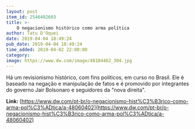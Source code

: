 ```yaml
---
layout: post
item_id: 2546402603
title: >-
    O negacionismo histórico como arma política
author: Tatu D'Oquei
date: 2019-04-04 18:49:24
pub_date: 2019-04-04 18:49:24
time_added: 2019-04-02 22:00:00
category: 
image: https://www.dw.com/image/48184462_304.jpg
---
```


Há um revisionismo histórico, com fins políticos, em curso no Brasil. Ele é baseado na negação e manipulação de fatos e é promovido por integrantes do governo Jair Bolsonaro e seguidores da "nova direita".

**Link:** [https://www.dw.com/pt-br/o-negacionismo-hist%C3%B3rico-como-arma-pol%C3%ADtica/a-48060402](https://www.dw.com/pt-br/o-negacionismo-hist%C3%B3rico-como-arma-pol%C3%ADtica/a-48060402)

